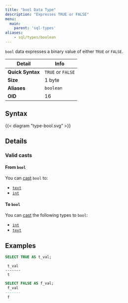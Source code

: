 ```yaml
---
title: "bool Data Type"
description: "Expresses TRUE or FALSE"
menu:
  main:
    parent: 'sql-types'
aliases:
    - sql/types/boolean
---
```


`bool` data expresses a binary value of either `TRUE` or `FALSE`.

Detail | Info
-------|------
**Quick Syntax** | `TRUE` or `FALSE`
**Size** | 1 byte
**Aliases** | `boolean`
**OID** | 16

## Syntax

{{< diagram "type-bool.svg" >}}

## Details

### Valid casts

#### From `bool`

You can [cast](../../functions/cast) `bool` to:

- [`text`](../text)
- [`int`](../int)

#### To `bool`

You can [cast](../../functions/cast) the following types to `bool`:

- [`int`](../int)
- [`text`](../text)

## Examples

```sql
SELECT TRUE AS t_val;
```
```nofmt
 t_val
-------
 t
```

```sql
SELECT FALSE AS f_val;
 f_val
-------
 f
```

